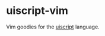 # uiscript-vim

Vim goodies for the [uiscript](https://github.com/ConnorAtherton/uiscript) language.
